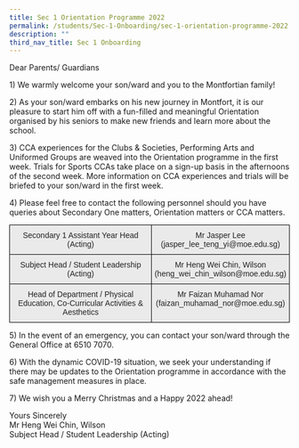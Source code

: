 ```yaml
---
title: Sec 1 Orientation Programme 2022
permalink: /students/Sec-1-Onboarding/sec-1-orientation-programme-2022
description: ""
third_nav_title: Sec 1 Onboarding
---
```

Dear Parents/ Guardians

1) We warmly welcome your son/ward and you to the Montfortian family!

2) As your son/ward embarks on his new journey in Montfort, it is our pleasure to start him off with a fun-filled and meaningful Orientation organised by his seniors to make new friends and learn more about the school.

3) CCA experiences for the Clubs & Societies, Performing Arts and Uniformed Groups are weaved into the Orientation programme in the first week. Trials for Sports CCAs take place on a sign-up basis in the afternoons of the second week. More information on CCA experiences and trials will be briefed to your son/ward in the first week.

4) Please feel free to contact the following personnel should you have queries about Secondary One matters, Orientation matters or CCA matters.

<style type="text/css">
.tg  {border-collapse:collapse;border-spacing:0;margin:0px auto;}
.tg td{border-color:black;border-style:solid;border-width:1px;font-family:Arial, sans-serif;font-size:14px;
  overflow:hidden;padding:10px 5px;word-break:normal;}
.tg th{border-color:black;border-style:solid;border-width:1px;font-family:Arial, sans-serif;font-size:14px;
  font-weight:normal;overflow:hidden;padding:10px 5px;word-break:normal;}
.tg .tg-ii8k{background-color:#EAEAEA;color:#222;text-align:center;vertical-align:top}
</style>
<table class="tg">
<tbody>
  <tr>
    <td class="tg-ii8k">Secondary 1 Assistant Year Head<br>(Acting)</td>
    <td class="tg-ii8k">Mr Jasper Lee <br>(jasper_lee_teng_yi@moe.edu.sg)</td>
  </tr>
  <tr>
    <td class="tg-ii8k">Subject Head / Student Leadership (Acting)</td>
    <td class="tg-ii8k">Mr Heng Wei Chin, Wilson<br>(heng_wei_chin_wilson@moe.edu.sg)</td>
  </tr>
  <tr>
    <td class="tg-ii8k">Head of Department / Physical Education, Co-Curricular Activities &amp; Aesthetics</td>
    <td class="tg-ii8k">Mr Faizan Muhamad Nor <br>(faizan_muhamad_nor@moe.edu.sg)</td>
  </tr>
</tbody>
</table>

5) In the event of an emergency, you can contact your son/ward through the General Office at 6510 7070.

6) With the dynamic COVID-19 situation, we seek your understanding if there may be updates to the Orientation programme in accordance with the safe management measures in place.

7) We wish you a Merry Christmas and a Happy 2022 ahead!

Yours Sincerely   
Mr Heng Wei Chin, Wilson    
Subject Head / Student Leadership (Acting)